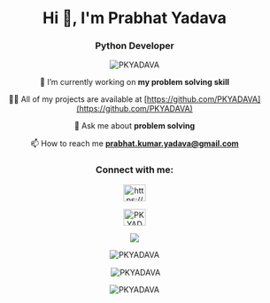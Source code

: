 <!-- - 👋 Hi, I’m PRABHAT KUMAT YADAVA
- 👀 I’m interested in DATA SCENCE,FRONT-END DEVELOPMENT
- 🌱 I’m currently learning PYTHON ,JAVASCRIPT
- 💞️ I’m looking to collaborate on ...
- 📫 How to reach me ... -->

<!---
PKYADAVA/PKYADAVA is a ✨ special ✨ repository because its `README.md` (this file) appears on your GitHub profile.
You can click the Preview link to take a look at your changes.
--->
<div align="center">
<h1 align="center">Hi 👋, I'm Prabhat Yadava</h1>
<h3 align="center">Python Developer</h3>
<p align="center"> <img src="https://komarev.com/ghpvc/?username=PKYADAVA&label=Profile%20views&color=0e75b6&style=flat" alt="PKYADAVA" /> </p>

 🔭 I’m currently working on **my problem solving skill**

 👨‍💻 All of my projects are available at [https://github.com/PKYADAVA](https://github.com/PKYADAVA)

 💬 Ask me about **problem solving**

 📫 How to reach me **prabhat.kumar.yadava@gmail.com**

<h3 align="center">Connect with me:</h3>
<p align="center">
<a href="https://www.linkedin.com/in/prabhat-kumar-yadava-01764582/" target="blank"><img align="center" src="https://raw.githubusercontent.com/rahuldkjain/github-profile-readme-generator/master/src/images/icons/Social/linked-in-alt.svg" alt="https://www.linkedin.com/in/prabhat-kumar-yadava-01764582/" height="30" width="40" /></a>

<a href="https://leetcode.com/PKYADAVA/" target="blank"><img align="center" src="https://raw.githubusercontent.com/rahuldkjain/github-profile-readme-generator/master/src/images/icons/Social/leet-code.svg" alt="PKYADAVA" height="30" width="40" /></a>
</p>
<a href="https://www.hackerrank.com/prabhat_kumar_y1?hr_r=1"><img src="https://img.shields.io/badge/-Hackerrank-2EC866?style=for-the-badge&logo=HackerRank&logoColor=white" /></a>


<p><img align="center" src="https://github-readme-stats.vercel.app/api/top-langs?username=PKYADAVA&show_icons=true&theme=radical&locale=en&layout=compact" alt="PKYADAVA" /></p>

<p>&nbsp;<img align="center" src="https://github-readme-stats.vercel.app/api?username=PKYADAVA&show_icons=true&theme=radical&locale=en" alt="PKYADAVA" /></p>

<p><img align="center" src="https://github-readme-streak-stats.herokuapp.com/?user=PKYADAVA&theme=radical&" alt="PKYADAVA" /></p>
</div>
